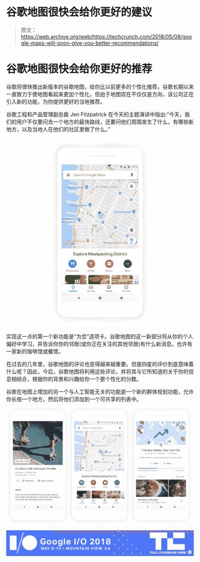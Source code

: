 # 谷歌地图很快会给你更好的建议 

> 原文：<https://web.archive.org/web/https://techcrunch.com/2018/05/08/google-maps-will-soon-give-you-better-recommendations/>

# 谷歌地图很快会给你更好的推荐

谷歌将很快推出新版本的谷歌地图，给你比以前更多的个性化推荐。谷歌长期以来一直致力于使地图看起来更加个性化，但由于地图现在不仅仅是方向，该公司正在引入新的功能，为你提供更好的当地推荐。

谷歌工程和产品管理副总裁 Jen Fitzpatrick 在今天的主题演讲中指出:“今天，我们的用户不仅要问去一个地方的最快路线，还要问他们周围发生了什么，有哪些新地方，以及当地人在他们的社区里做了什么。”

![](img/00e8af2c5be2ead3d3ed71e27da73142.png)

实现这一点的第一个新功能是“为您”选项卡。谷歌地图的这一新部分将从你的个人偏好中学习，并告诉你你的邻居(或你正在关注的其他邻居)有什么新消息。也许有一家新的咖啡馆或餐馆。

在过去的几年里，谷歌地图的评论也变得越来越重要。但是四星的评价到底意味着什么呢？因此，今后，谷歌地图将利用这些评论，并将其与它所知道的关于你的信息相结合，根据你的背景和兴趣给你一个更个性化的分数。

谷歌在地图上增加的另一个与人工智能无关的功能是一个新的群体规划功能，允许你长按一个地方，然后将他们添加到一个可共享的列表中。

![](img/65bd87b7518a9f8dd2a6f90cc0e03267.png)

[![](img/ed0501b2a90c94c41eaad0d4881eda8a.png)](https://web.archive.org/web/20221006083541/https://techcrunch.com/tag/google-i-o-2018)